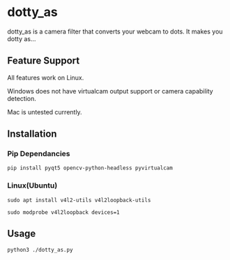 # dotty_as

dotty_as is a camera filter that converts your webcam to dots. It makes you dotty as...

## Feature Support

All features work on Linux. 

Windows does not have virtualcam output support or camera capability detection.

Mac is untested currently.

## Installation

### Pip Dependancies

`pip install pyqt5 opencv-python-headless pyvirtualcam`

### Linux(Ubuntu)

`sudo apt install v4l2-utils v4l2loopback-utils`

`sudo modprobe v4l2loopback devices=1`

## Usage

`python3 ./dotty_as.py`